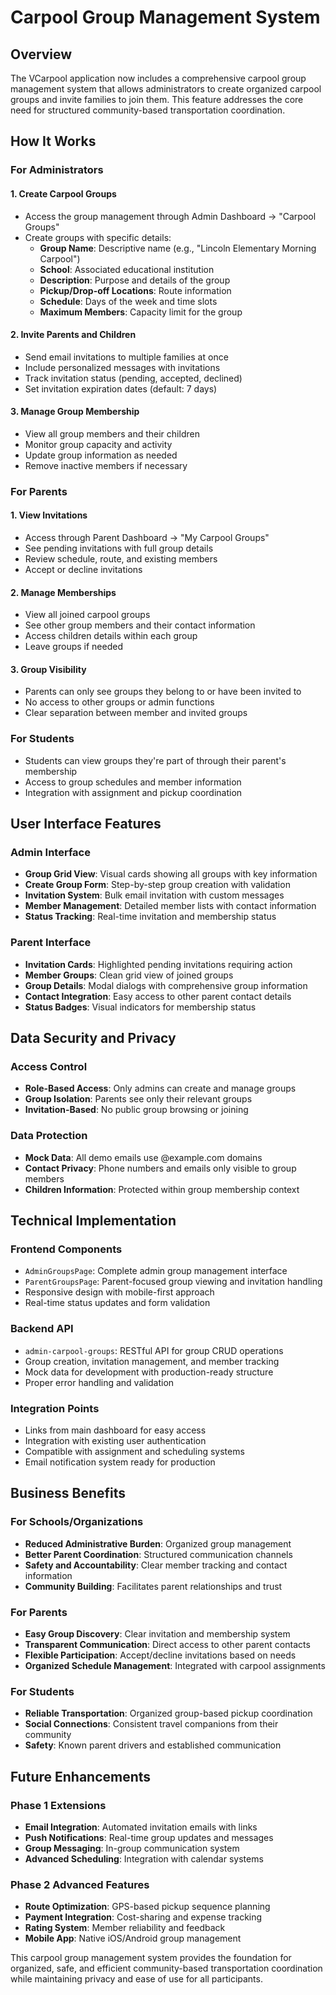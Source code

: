 # Carpool Group Management System

## Overview

The VCarpool application now includes a comprehensive carpool group management system that allows administrators to create organized carpool groups and invite families to join them. This feature addresses the core need for structured community-based transportation coordination.

## How It Works

### For Administrators

#### 1. **Create Carpool Groups**

- Access the group management through Admin Dashboard → "Carpool Groups"
- Create groups with specific details:
  - **Group Name**: Descriptive name (e.g., "Lincoln Elementary Morning Carpool")
  - **School**: Associated educational institution
  - **Description**: Purpose and details of the group
  - **Pickup/Drop-off Locations**: Route information
  - **Schedule**: Days of the week and time slots
  - **Maximum Members**: Capacity limit for the group

#### 2. **Invite Parents and Children**

- Send email invitations to multiple families at once
- Include personalized messages with invitations
- Track invitation status (pending, accepted, declined)
- Set invitation expiration dates (default: 7 days)

#### 3. **Manage Group Membership**

- View all group members and their children
- Monitor group capacity and activity
- Update group information as needed
- Remove inactive members if necessary

### For Parents

#### 1. **View Invitations**

- Access through Parent Dashboard → "My Carpool Groups"
- See pending invitations with full group details
- Review schedule, route, and existing members
- Accept or decline invitations

#### 2. **Manage Memberships**

- View all joined carpool groups
- See other group members and their contact information
- Access children details within each group
- Leave groups if needed

#### 3. **Group Visibility**

- Parents can only see groups they belong to or have been invited to
- No access to other groups or admin functions
- Clear separation between member and invited groups

### For Students

- Students can view groups they're part of through their parent's membership
- Access to group schedules and member information
- Integration with assignment and pickup coordination

## User Interface Features

### Admin Interface

- **Group Grid View**: Visual cards showing all groups with key information
- **Create Group Form**: Step-by-step group creation with validation
- **Invitation System**: Bulk email invitation with custom messages
- **Member Management**: Detailed member lists with contact information
- **Status Tracking**: Real-time invitation and membership status

### Parent Interface

- **Invitation Cards**: Highlighted pending invitations requiring action
- **Member Groups**: Clean grid view of joined groups
- **Group Details**: Modal dialogs with comprehensive group information
- **Contact Integration**: Easy access to other parent contact details
- **Status Badges**: Visual indicators for membership status

## Data Security and Privacy

### Access Control

- **Role-Based Access**: Only admins can create and manage groups
- **Group Isolation**: Parents see only their relevant groups
- **Invitation-Based**: No public group browsing or joining

### Data Protection

- **Mock Data**: All demo emails use @example.com domains
- **Contact Privacy**: Phone numbers and emails only visible to group members
- **Children Information**: Protected within group membership context

## Technical Implementation

### Frontend Components

- `AdminGroupsPage`: Complete admin group management interface
- `ParentGroupsPage`: Parent-focused group viewing and invitation handling
- Responsive design with mobile-first approach
- Real-time status updates and form validation

### Backend API

- `admin-carpool-groups`: RESTful API for group CRUD operations
- Group creation, invitation management, and member tracking
- Mock data for development with production-ready structure
- Proper error handling and validation

### Integration Points

- Links from main dashboard for easy access
- Integration with existing user authentication
- Compatible with assignment and scheduling systems
- Email notification system ready for production

## Business Benefits

### For Schools/Organizations

- **Reduced Administrative Burden**: Organized group management
- **Better Parent Coordination**: Structured communication channels
- **Safety and Accountability**: Clear member tracking and contact information
- **Community Building**: Facilitates parent relationships and trust

### For Parents

- **Easy Group Discovery**: Clear invitation and membership system
- **Transparent Communication**: Direct access to other parent contacts
- **Flexible Participation**: Accept/decline invitations based on needs
- **Organized Schedule Management**: Integrated with carpool assignments

### For Students

- **Reliable Transportation**: Organized group-based pickup coordination
- **Social Connections**: Consistent travel companions from their community
- **Safety**: Known parent drivers and established communication

## Future Enhancements

### Phase 1 Extensions

- **Email Integration**: Automated invitation emails with links
- **Push Notifications**: Real-time group updates and messages
- **Group Messaging**: In-group communication system
- **Advanced Scheduling**: Integration with calendar systems

### Phase 2 Advanced Features

- **Route Optimization**: GPS-based pickup sequence planning
- **Payment Integration**: Cost-sharing and expense tracking
- **Rating System**: Member reliability and feedback
- **Mobile App**: Native iOS/Android group management

This carpool group management system provides the foundation for organized, safe, and efficient community-based transportation coordination while maintaining privacy and ease of use for all participants.
